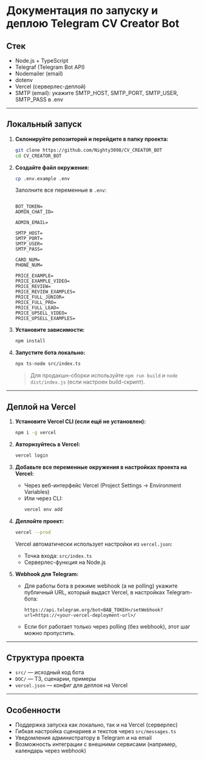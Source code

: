 # Документация по запуску и деплою Telegram CV Creator Bot

## Стек
- Node.js + TypeScript
- Telegraf (Telegram Bot API)
- Nodemailer (email)
- dotenv
- Vercel (серверлес-деплой)
- SMTP (email): укажите SMTP_HOST, SMTP_PORT, SMTP_USER, SMTP_PASS в .env

---

## Локальный запуск

1. **Склонируйте репозиторий и перейдите в папку проекта:**
   ```bash
   git clone https://github.com/Nighty3098/CV_CREATOR_BOT
   cd CV_CREATOR_BOT
   ```

2. **Создайте файл окружения:**
   ```bash
   cp .env.example .env
   ```
   Заполните все переменные в `.env`:

   ```

   BOT_TOKEN=
   ADMIN_CHAT_ID=

   ADMIN_EMAIL=

   SMTP_HOST=
   SMTP_PORT=
   SMTP_USER=
   SMTP_PASS=

   CARD_NUM=
   PHONE_NUM=

   PRICE_EXAMPLE=
   PRICE_EXAMPLE_VIDEO=
   PRICE_REVIEW=
   PRICE_REVIEW_EXAMPLES=
   PRICE_FULL_JUNIOR=
   PRICE_FULL_PRO=
   PRICE_FULL_LEAD=
   PRICE_UPSELL_VIDEO=
   PRICE_UPSELL_EXAMPLES=

   ```

3. **Установите зависимости:**
   ```bash
   npm install
   ```

4. **Запустите бота локально:**
   ```bash
   npx ts-node src/index.ts
   ```
   > Для продакшн-сборки используйте `npm run build` и `node dist/index.js` (если настроен build-скрипт).

---

## Деплой на Vercel

1. **Установите Vercel CLI (если ещё не установлен):**
   ```bash
   npm i -g vercel
   ```

2. **Авторизуйтесь в Vercel:**
   ```bash
   vercel login
   ```

3. **Добавьте все переменные окружения в настройках проекта на Vercel:**
   - Через веб-интерфейс Vercel (Project Settings → Environment Variables)
   - Или через CLI:
     ```bash
     vercel env add
     ```

4. **Деплойте проект:**
   ```bash
   vercel --prod
   ```
   Vercel автоматически использует настройки из `vercel.json`:
   - Точка входа: `src/index.ts`
   - Серверлес-функция на Node.js

5. **Webhook для Telegram:**
   - Для работы бота в режиме webhook (а не polling) укажите публичный URL, который выдаст Vercel, в настройках Telegram-бота:
     ```
     https://api.telegram.org/bot<ВАШ_ТОКЕН>/setWebhook?url=https://<your-vercel-deployment-url>/
     ```
   - Если бот работает только через polling (без webhook), этот шаг можно пропустить.

---

## Структура проекта

- `src/` — исходный код бота
- `DOC/` — ТЗ, сценарии, примеры
- `vercel.json` — конфиг для деплоя на Vercel

---

## Особенности

- Поддержка запуска как локально, так и на Vercel (серверлес)
- Гибкая настройка сценариев и текстов через `src/messages.ts`
- Уведомления администратору в Telegram и на email
- Возможность интеграции с внешними сервисами (например, календарь через webhook)
